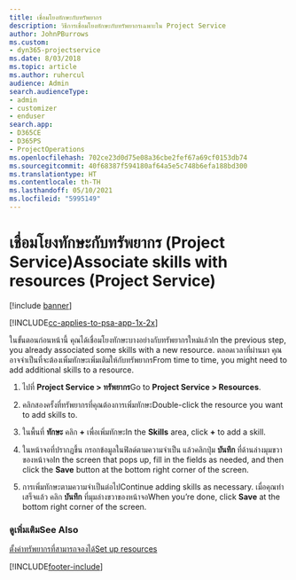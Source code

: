 ```yaml
---
title: เชื่อมโยงทักษะกับทรัพยากร
description: วิธีการเชื่อมโยงทักษะกับทรัพยากรเฉพาะใน Project Service
author: JohnPBurrows
ms.custom:
- dyn365-projectservice
ms.date: 8/03/2018
ms.topic: article
ms.author: ruhercul
audience: Admin
search.audienceType:
- admin
- customizer
- enduser
search.app:
- D365CE
- D365PS
- ProjectOperations
ms.openlocfilehash: 702ce23d0d75e08a36cbe2fef67a69cf0153db74
ms.sourcegitcommit: 40f68387f594180af64a5e5c748b6efa188bd300
ms.translationtype: HT
ms.contentlocale: th-TH
ms.lasthandoff: 05/10/2021
ms.locfileid: "5995149"
---
```

# <a name="associate-skills-with-resources-project-service"></a><span data-ttu-id="12dfb-103">เชื่อมโยงทักษะกับทรัพยากร (Project Service)</span><span class="sxs-lookup"><span data-stu-id="12dfb-103">Associate skills with resources (Project Service)</span></span>

[!include [banner](../includes/psa-now-project-operations.md)]

[!INCLUDE[cc-applies-to-psa-app-1x-2x](../includes/cc-applies-to-psa-app-1x-2x.md)]

<span data-ttu-id="12dfb-104">ในขั้นตอนก่อนหน้านี้ คุณได้เชื่อมโยงทักษะบางอย่างกับทรัพยากรใหม่แล้ว</span><span class="sxs-lookup"><span data-stu-id="12dfb-104">In the previous step, you already associated some skills with  a new resource.</span></span> <span data-ttu-id="12dfb-105">ตลอดเวลาที่ผ่านมา คุณอาจจำเป็นที่จะต้องเพิ่มทักษะเพิ่มเติมให้กับทรัพยากร</span><span class="sxs-lookup"><span data-stu-id="12dfb-105">From time to time, you might need to add additional skills to a resource.</span></span>  
  
1.  <span data-ttu-id="12dfb-106">ไปที่ **Project Service > ทรัพยากร**</span><span class="sxs-lookup"><span data-stu-id="12dfb-106">Go to **Project Service > Resources**.</span></span>  
  
2.  <span data-ttu-id="12dfb-107">คลิกสองครั้งที่ทรัพยากรที่คุณต้องการเพิ่มทักษะ</span><span class="sxs-lookup"><span data-stu-id="12dfb-107">Double-click the resource you want to add skills to.</span></span>  
  
3.  <span data-ttu-id="12dfb-108">ในพื้นที่ **ทักษะ** คลิก **+** เพื่อเพิ่มทักษะ</span><span class="sxs-lookup"><span data-stu-id="12dfb-108">In the **Skills** area, click **+** to add a skill.</span></span>  
  
4.  <span data-ttu-id="12dfb-109">ในหน้าจอที่ปรากฏขึ้น กรอกข้อมูลในฟิลด์ตามความจำเป็น แล้วคลิกปุ่ม **บันทึก** ที่ด้านล่างมุมขวาของหน้าจอ</span><span class="sxs-lookup"><span data-stu-id="12dfb-109">In the screen that pops up, fill in the fields as needed, and then click the **Save** button at the bottom right corner of the screen.</span></span>  
  
5.  <span data-ttu-id="12dfb-110">การเพิ่มทักษะตามความจำเป็นต่อไป</span><span class="sxs-lookup"><span data-stu-id="12dfb-110">Continue adding skills as necessary.</span></span> <span data-ttu-id="12dfb-111">เมื่อคุณทำเสร็จแล้ว คลิก **บันทึก** ที่มุมล่างขวาของหน้าจอ</span><span class="sxs-lookup"><span data-stu-id="12dfb-111">When you’re done, click **Save** at the bottom right corner of the screen.</span></span>  
  
### <a name="see-also"></a><span data-ttu-id="12dfb-112">ดูเพิ่มเติม</span><span class="sxs-lookup"><span data-stu-id="12dfb-112">See Also</span></span>  
 [<span data-ttu-id="12dfb-113">ตั้งค่าทรัพยากรที่สามารถจองได้</span><span class="sxs-lookup"><span data-stu-id="12dfb-113">Set up resources</span></span>](../psa/set-up-resources.md)


[!INCLUDE[footer-include](../includes/footer-banner.md)]